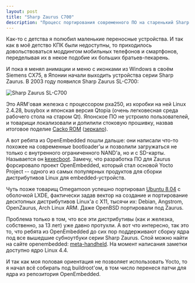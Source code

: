 ```yaml
---
layout: post
title: "Sharp Zaurus C700"
description: "Процесс портирования современного ПО на старенький Sharp Zaurus"
---
```


Как-то с детства я полюбил маленькие переносные устройства. И так как
в моё детство КПК были недоступны, то приходилось довольствоваться
моддингом мобильных телефонов и смартфонов, переделывая их в некое
подобие их больших братьев-пекарень.

И пока я менял анимации и меню с иконками из Windows в своём Siemens
CX75, в Японии начали выходить устройства серии Sharp Zaurus. В 2003
году появился Sharp Zaurus SL-C700:

![Sharp Zaurus SL-C700](http://www.mobile-review.com/pda/review/image/sharp/zaurus-c700/open.jpg)

Это ARM'овая железка с процессором pxa250, из коробки на ней Linux
2.4.28, busybox и японская версия Qtopia (очень легковесная среда
рабочего стола на старом Qt). Японское ПО не устроило пользователей,
и товарищи локализовали и допилили стоковую прошивку, назвав итоговое
поделие [Cacko ROM](http://my-zaurus.narod.ru/cacko.html) ([зеркало](https://katastrophos.net/zaurus/)).

А вот ребята из OpenEmbedded пошли дальше: они написали что-то
похожее на современные bootloader'ы и позволили загружаться не только
с внутренного ограниченного NAND'а, но и с SD-карты. Называется он
[kexecboot](https://github.com/kexecboot/kexecboot/wiki). Замечу, что
разработка ПО для Zaurus форсировало проект OpenEmbedded, который
стал основой Yocto Project -- одного из самых популярных продуктов для
сборки дистрибутивов Linux для embedded-устройств.

Чуть позже товарищ Omegamoon успешно портировал [Ubuntu
8.04](http://www.omegamoon.com/blog/static.php?page=ZaurusUbuntu) с
оболочкой LXDE, фактически задав вектор на создание и портирование
десктопных дистрибутивов Linux'а с X11, тысячи их: Debian, Angstrom,
OpenZaurus, Arch Linux ARM. Даже OpenBSD портировали под Zaurus.

Проблема только в том, что все эти дистрибутивы (как и железка,
собственно, за 13 лет) уже давно протухли. А вот что интересно, так
это то, что ребята из OpenEmbedded до сих пор поддерживают сборку
ядра под все вышедшие субноутбуки серии Sharp Zaurus. Слой можно
найти на сайте openembedded:
[meta-handheld](https://layers.openembedded.org/layerindex/branch/master/layer/meta-handheld/).
На момент написания заметки доступно ядро Linux 4.4.

И так как моя половая ориентация не позволяет использовать Yocto, то
я начал всё собирать под buildroot'ом, в том число перенеся патчи для
ядра из репозитория OpenEmbedded.
